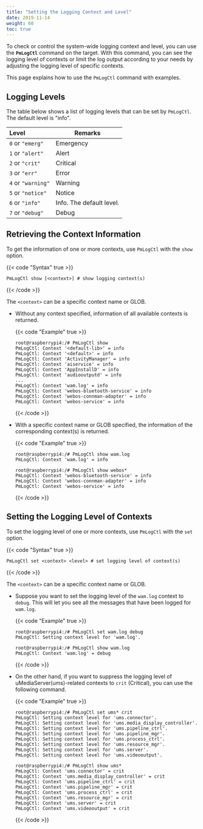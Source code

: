 ```yaml
---
title: "Setting the Logging Context and Level"
date: 2019-11-14
weight: 60
toc: true
---
```


To check or control the system-wide logging context and level, you can use the **`PmLogCtl`** command on the target. With this command, you can see the logging level of contexts or limit the log output according to your needs by adjusting the logging level of specific contexts.

This page explains how to use the `PmLogCtl` command with examples.

## Logging Levels

The table below shows a list of logging levels that can be set by `PmLogCtl`. The default level is "info".

| Level              | Remarks                  |
| :----------------- | ------------------------ |
| `0` or `"emerg"`   | Emergency                |
| `1` or `"alert"`   | Alert                    |
| `2` or `"crit"`    | Critical                 |
| `3` or `"err"`     | Error                    |
| `4` or `"warning"` | Warning                  |
| `5` or `"notice"`  | Notice                   |
| `6` or `"info"`    | Info. The default level. |
| `7` or `"debug"`   | Debug                    |

## Retrieving the Context Information

To get the information of one or more contexts, use `PmLogCtl` with the `show` option.

{{< code "Syntax" true >}}
``` shell
PmLogCtl show [<context>] # show logging context(s)
```
{{< /code >}}

The `<context>` can be a specific context name or GLOB.

  - Without any context specified, information of all available contexts is returned.

    {{< code "Example" true >}}
    ``` shell
    root@raspberrypi4:/# PmLogCtl show
    PmLogCtl: Context '<default-lib>' = info
    PmLogCtl: Context '<default>' = info
    PmLogCtl: Context 'ActivityManager' = info
    PmLogCtl: Context 'aiservice' = info
    PmLogCtl: Context 'AppInstallD' = info
    PmLogCtl: Context 'audiooutputd' = info
    ...
    PmLogCtl: Context 'wam.log' = info
    PmLogCtl: Context 'webos-bluetooth-service' = info
    PmLogCtl: Context 'webos-connman-adapter' = info
    PmLogCtl: Context 'webos-service' = info
    ```
    {{< /code >}}

  - With a specific context name or GLOB specified, the information of the corresponding context(s) is returned.

    {{< code "Example" true >}}
    ``` shell
    root@raspberrypi4:/# PmLogCtl show wam.log
    PmLogCtl: Context 'wam.log' = info

    root@raspberrypi4:/# PmLogCtl show webos*
    PmLogCtl: Context 'webos-bluetooth-service' = info
    PmLogCtl: Context 'webos-connman-adapter' = info
    PmLogCtl: Context 'webos-service' = info
    ```
    {{< /code >}}

## Setting the Logging Level of Contexts

To set the logging level of one or more contexts, use `PmLogCtl` with the `set` option.

{{< code "Syntax" true >}}
``` shell
PmLogCtl set <context> <level> # set logging level of context(s)
```
{{< /code >}}

The `<context>` can be a specific context name or GLOB.

  - Suppose you want to set the logging level of the `wam.log` context to `debug`. This will let you see all the messages that have been logged for `wam.log`.

    {{< code "Example" true >}}
    ``` shell
    root@raspberrypi4:/# PmLogCtl set wam.log debug
    PmLogCtl: Setting context level for 'wam.log'.

    root@raspberrypi4:/# PmLogCtl show wam.log
    PmLogCtl: Context 'wam.log' = debug
    ```
    {{< /code >}}

  - On the other hand, if you want to suppress the logging level of uMediaServer(ums)-related contexts to `crit` (Critical), you can use the following command.

    {{< code "Example" true >}}
    ``` shell
    root@raspberrypi4:/# PmLogCtl set ums* crit
    PmLogCtl: Setting context level for 'ums.connector'.
    PmLogCtl: Setting context level for 'ums.media_display_controller'.
    PmLogCtl: Setting context level for 'ums.pipeline_ctrl'.
    PmLogCtl: Setting context level for 'ums.pipeline_mgr'.
    PmLogCtl: Setting context level for 'ums.process_ctrl'.
    PmLogCtl: Setting context level for 'ums.resource_mgr'.
    PmLogCtl: Setting context level for 'ums.server'.
    PmLogCtl: Setting context level for 'ums.videooutput'.

    root@raspberrypi4:/# PmLogCtl show ums*
    PmLogCtl: Context 'ums.connector' = crit
    PmLogCtl: Context 'ums.media_display_controller' = crit
    PmLogCtl: Context 'ums.pipeline_ctrl' = crit
    PmLogCtl: Context 'ums.pipeline_mgr' = crit
    PmLogCtl: Context 'ums.process_ctrl' = crit
    PmLogCtl: Context 'ums.resource_mgr' = crit
    PmLogCtl: Context 'ums.server' = crit
    PmLogCtl: Context 'ums.videooutput' = crit
    ```
    {{< /code >}}
